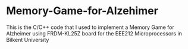 # Memory-Game-for-Alzehimer
This is the C/C++ code that I used to implement a Memory Game for Alzheimer using FRDM-KL25Z board for the EEE212 Microprocessors in Bilkent University
